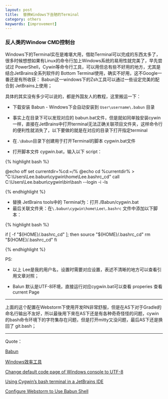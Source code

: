 ```yaml
---
layout: post
title:  替换Windows下丑陋的Terminal
category: others
keywords: [improvement]
---
```


### 反人类的Window CMD控制台



Windows下的Terminal实在是难堪大用，借助Terminal可以完成的东西太多了，很多时候想想如果有Linux的命令行加上Windows系统的易用性就完美了，早先尝试过 PowerShell，Cywin等命令行工具，可以用但总有些不好用的地方，尤其是结合JetBrains全系列软件的 Bottom Terminal使用，确实不好用，这不Google一番还是有所收获： Babun这一windows下的Zsh工具可以通过一些设定完美的配合到 JetBrains上使用；


具体的其实没有多少可以说的，都是外国友人的教程，这里搬运一下：

*  下载安装 Babun - Windows下会自动安装到 `User\username\.babun` 目录     
*  事实上在目录下可以发现对应的 babun.bat文件，但是就如同单独安装cywin一样，直接在JetBrains中打开terminal无法正确关联项目文件夹，这样命令行的便利性就消失了，以下要做的就是在对应的目录下打开指定terminal   

*  在`.\Babun`目录下创建用于打开Terminal的脚本 cygwin.bat文件      
*  打开脚本文件 cygwin.bat，输入以下 script：

{% highlight bash %}

@echo off
set currentdir=%cd:\=/%
@echo cd %currentdir% > "C:\Users\Lee\.babun\cygwin\home\Lee\.bashrc_cd"
call C:\Users\Lee\.babun\cygwin\bin\bash --login -i -ls

{% endhighlight %}

*  替换 JetBrains tools中的 Terminal为：打开./Babun/cygwin.bat      
*  最后关联文件夹：在`\.babun\cygwin\home\Lee\.bashrc` 文件中添加以下脚本：


{% highlight bash %}

if [ -f "${HOME}/.bashrc_cd" ];
  then
   source "${HOME}/.bashrc_cd"
   rm "${HOME}/.bashrc_cd"
fi

{%  endhighlight %}

PS:

*  以上 Lee是我的用户名，设置时需要对应设置，表述不清晰的地方可以查看引用文章对照；   

*  Balun 默认是UTF-8环境，直接运行对应cygwin.bat可以查看 properies 查看current Page


---

上面的这个配置在Webstorm下使用开发RN非常舒服，但是在AS下对于Gradle的命名行输出不友好，所以最後用下來在AS下还是有各种奇奇怪怪的问题，cywin的bash命令环境下的字符集存在问题，但是打开mitty又没问题，最后AS下还是换回了 git.bash；

---

Quote：

[Babun](http://babun.github.io/)

[Windows效率工具](https://liwei-box.github.io/2016/08/01/Windows%E6%95%88%E7%8E%87%E5%B7%A5%E5%85%B7/)

[Change default code page of Windows console to UTF-8](https://superuser.com/questions/269818/change-default-code-page-of-windows-console-to-utf-8)

[Using Cygwin’s bash terminal in a JetBrains IDE](https://engineroom.teamwork.com/using-cygwins-bash-terminal-in-a-jetbrains-ide/)

[Configure Webstorm to Use Babun Shell](http://t-code.pl/blog/2016/02/webstorm-babun/)

